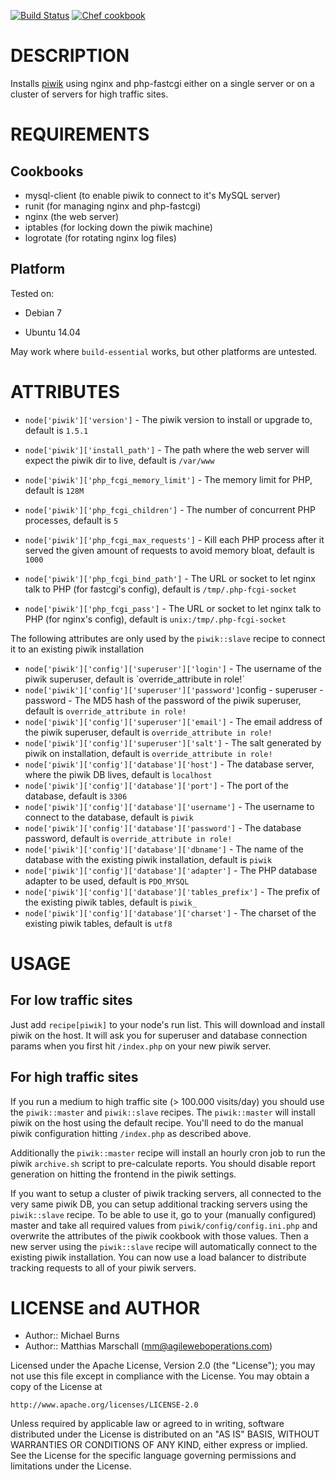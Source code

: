 [![Build Status](https://travis-ci.org/mburns/piwik-cookbook.svg)](https://travis-ci.org/mburns/piwik-cookbook)
[![Chef cookbook](https://img.shields.io/cookbook/v/piwik.svg)](https://supermarket.chef.io/cookbooks/piwik)

DESCRIPTION
===========

Installs [piwik](http://piwik.org/) using nginx and php-fastcgi either on a single server or on a cluster of servers for high traffic sites.

REQUIREMENTS
============

Cookbooks
---------

* mysql-client (to enable piwik to connect to it's MySQL server)
* runit (for managing nginx and php-fastcgi)
* nginx (the web server)
* iptables (for locking down the piwik machine)
* logrotate (for rotating nginx log files)


Platform
--------

Tested on:

* Debian 7

* Ubuntu 14.04

May work where `build-essential` works, but other platforms are untested.

ATTRIBUTES
==========

* `node['piwik']['version']` - The piwik version to install or upgrade to, default is `1.5.1`
* `node['piwik']['install_path']` - The path where the web server will expect the piwik dir to live, default is `/var/www`

* `node['piwik']['php_fcgi_memory_limit']` - The memory limit for PHP, default is `128M`
* `node['piwik']['php_fcgi_children']` - The number of concurrent PHP processes, default is `5`
* `node['piwik']['php_fcgi_max_requests']` - Kill each PHP process after it served the given amount of requests to avoid memory bloat, default is `1000`
* `node['piwik']['php_fcgi_bind_path']` - The URL or socket to let nginx talk to PHP (for fastcgi's config), default is `/tmp/.php-fcgi-socket`
* `node['piwik']['php_fcgi_pass']` - The URL or socket to let nginx talk to PHP (for nginx's config), default is `unix:/tmp/.php-fcgi-socket`

The following attributes are only used by the `piwik::slave` recipe to connect it to an existing piwik installation

* `node['piwik']['config']['superuser']['login']` - The username of the piwik superuser, default is `override_attribute in role!´
* `node['piwik']['config']['superuser']['password']`config - superuser - password - The MD5 hash of the password of the piwik superuser, default is `override_attribute in role!`
* `node['piwik']['config']['superuser']['email']` - The email address of the piwik superuser, default is `override_attribute in role!`
* `node['piwik']['config']['superuser']['salt']` - The salt generated by piwik on installation, default is `override_attribute in role!`
* `node['piwik']['config']['database']['host']` - The database server, where the piwik DB lives, default is `localhost`
* `node['piwik']['config']['database']['port']` - The port of the database, default is `3306`
* `node['piwik']['config']['database']['username']` - The username to connect to the database, default is `piwik`
* `node['piwik']['config']['database']['password']` - The database password, default is `override_attribute in role!`
* `node['piwik']['config']['database']['dbname']` - The name of the database with the existing piwik installation, default is `piwik`
* `node['piwik']['config']['database']['adapter']` - The PHP database adapter to be used, default is `PDO_MYSQL`
* `node['piwik']['config']['database']['tables_prefix']` - The prefix of the existing piwik tables, default is `piwik_`
* `node['piwik']['config']['database']['charset']` - The charset of the existing piwik tables, default is `utf8`


USAGE
=====

For low traffic sites
---------------------

Just add `recipe[piwik]` to your node's run list. This will download and install piwik on the host. It will ask you for
superuser and database connection params when you first hit `/index.php` on your new piwik server.

For high traffic sites
----------------------

If you run a medium to high traffic site (> 100.000 visits/day) you should use the `piwik::master` and `piwik::slave`
recipes. The `piwik::master` will install piwik on the host using the default recipe. You'll need to do the manual
piwik configuration hitting `/index.php` as described above.

Additionally the `piwik::master` recipe will install an hourly cron job to run the piwik `archive.sh` script to
pre-calculate reports. You should disable report generation on hitting the frontend in the piwik settings.

If you want to setup a cluster of piwik tracking servers, all connected to the very same piwik DB, you can setup
additional tracking servers using the `piwik::slave` recipe. To be able to use it, go to your (manually configured)
master and take all required values from `piwik/config/config.ini.php` and overwrite the attributes of the piwik
cookbook with those values. Then a new server using the `piwik::slave` recipe will automatically connect to the existing
piwik installation. You can now use a load balancer to distribute tracking requests to all of your piwik servers.


LICENSE and AUTHOR
==================

- Author:: Michael Burns
- Author:: Matthias Marschall (<mm@agileweboperations.com>)

Licensed under the Apache License, Version 2.0 (the "License");
you may not use this file except in compliance with the License.
You may obtain a copy of the License at

    http://www.apache.org/licenses/LICENSE-2.0

Unless required by applicable law or agreed to in writing, software
distributed under the License is distributed on an "AS IS" BASIS,
WITHOUT WARRANTIES OR CONDITIONS OF ANY KIND, either express or implied.
See the License for the specific language governing permissions and
limitations under the License.
